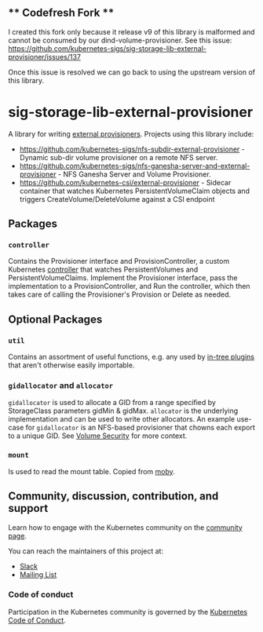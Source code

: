 ## ** Codefresh Fork **
I created this fork only because it release v9 of this library is malformed and cannot be consumed by our dind-volume-provisioner.
See this issue: https://github.com/kubernetes-sigs/sig-storage-lib-external-provisioner/issues/137

Once this issue is resolved we can go back to using the upstream version of this library.

# sig-storage-lib-external-provisioner

A library for writing [external provisioners](https://kubernetes.io/docs/concepts/storage/storage-classes/#provisioner). Projects using this library include:
- https://github.com/kubernetes-sigs/nfs-subdir-external-provisioner - Dynamic sub-dir volume provisioner on a remote NFS server.
- https://github.com/kubernetes-sigs/nfs-ganesha-server-and-external-provisioner - NFS Ganesha Server and Volume Provisioner.
- https://github.com/kubernetes-csi/external-provisioner - Sidecar container that watches Kubernetes PersistentVolumeClaim objects and triggers CreateVolume/DeleteVolume against a CSI endpoint

## Packages
### `controller`
Contains the Provisioner interface and ProvisionController, a custom Kubernetes [controller](https://github.com/kubernetes/community/blob/master/contributors/devel/sig-api-machinery/controllers.md) that watches PersistentVolumes and PersistentVolumeClaims. Implement the Provisioner interface, pass the implementation to a ProvisionController, and Run the controller, which then takes care of calling the Provisioner's Provision or Delete as needed.

## Optional Packages
### `util`
Contains an assortment of useful functions, e.g. any used by [in-tree plugins](https://github.com/kubernetes/kubernetes/tree/master/pkg/volume) that aren't otherwise easily importable.

### `gidallocator` and `allocator`
`gidallocator` is used to allocate a GID from a range specified by StorageClass parameters gidMin & gidMax. `allocator` is the underlying implementation and can be used to write other allocators. An example use-case for `gidallocator` is an NFS-based provisioner that chowns each export to a unique GID. See [Volume Security](https://docs.openshift.com/container-platform/3.11/install_config/persistent_storage/pod_security_context.html#supplemental-groups/) for more context.

### `mount`
Is used to read the mount table. Copied from [moby](https://github.com/moby/moby/tree/17.05.x/pkg/mount).

## Community, discussion, contribution, and support

Learn how to engage with the Kubernetes community on the [community page](http://kubernetes.io/community/).

You can reach the maintainers of this project at:

- [Slack](http://slack.k8s.io/)
- [Mailing List](https://groups.google.com/forum/#!forum/kubernetes-dev)

### Code of conduct

Participation in the Kubernetes community is governed by the [Kubernetes Code of Conduct](code-of-conduct.md).

[owners]: https://git.k8s.io/community/contributors/guide/owners.md
[Creative Commons 4.0]: https://git.k8s.io/website/LICENSE

